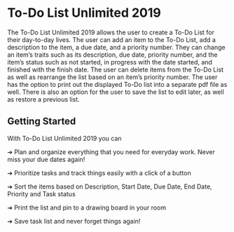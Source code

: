 # To-Do List Unlimited 2019

The  To-Do  List  Unlimited  2019  allows  the  user  to  create  a  To-Do  List  for  their  day-to-day lives. The user can add an item to the To-Do List, add a description to the item, a due date, and a priority number. They can change an item’s traits such as its description, due date, priority number, and the item’s status such as not started, in progress with the date started, and finished with the finish date. The user can delete items from the To-Do List as well as rearrange the list based on an item’s priority number. The  user  has  the  option  to  print  out  the  displayed  To-Do  list  into  a  separate  pdf  file  as  well. There is also an option for the user to save the list to edit later, as well as restore a previous list.

## Getting Started
With To-Do List Unlimited 2019 you can

➔ Plan and organize everything that you need for everyday work. Never miss your due
dates again!

➔ Prioritize tasks and track things easily with a click of a button

➔ Sort the items based on Description, Start Date, Due Date, End Date, Priority and Task status

➔ Print the list and pin to a drawing board in your room

➔ Save task list and never forget things again!

